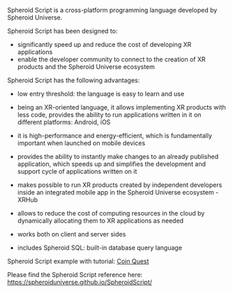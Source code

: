 Spheroid Script is a cross-platform programming language developed by Spheroid Universe.

Spheroid Script has been designed to:

- significantly speed up and reduce the cost of developing XR applications
- enable the developer community to connect to the creation of XR products and the Spheroid Universe ecosystem

Spheroid Script has the following advantages:

- low entry threshold: the language is easy to learn and use

- being an XR-oriented language, it allows implementing XR products with less code, provides the ability to run applications written in it on different platforms: Android, iOS

- it is high-performance and energy-efficient, which is fundamentally important when launched on mobile devices

- provides the ability to instantly make changes to an already published application, which speeds up and simplifies the development and support cycle of applications written on it

- makes possible to run XR products created by independent developers inside an integrated mobile app in the Spheroid Universe ecosystem - XRHub

- allows to reduce the cost of computing resources in the cloud by dynamically allocating them to XR applications as needed

- works both on client and server sides

- includes Spheroid SQL: built-in database query language

Spheroid Script example with tutorial:
[Coin Quest](examples/CoinQuest/README.md)

Please find the Spheroid Script reference here:
https://spheroiduniverse.github.io/SpheroidScript/